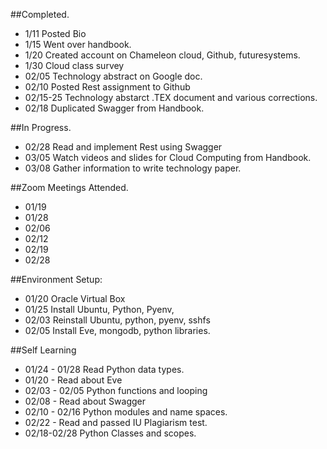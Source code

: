 
##Completed.

* 1/11 Posted Bio
* 1/15 Went over handbook.
* 1/20 Created account on Chameleon cloud, Github, futuresystems.
* 1/30 Cloud class survey
* 02/05 Technology abstract on Google doc.
* 02/10 Posted Rest assignment to Github
* 02/15-25 Technology abstarct .TEX document and various corrections.
* 02/18 Duplicated Swagger from Handbook.

##In Progress.

* 02/28  Read and implement Rest using Swagger
* 03/05 Watch videos and slides for Cloud Computing from Handbook.
* 03/08 Gather information to write technology paper.

##Zoom Meetings Attended.

* 01/19 
* 01/28  
* 02/06  
* 02/12  
* 02/19
* 02/28

##Environment Setup:
* 01/20 Oracle Virtual Box
* 01/25 Install Ubuntu, Python, Pyenv, 
* 02/03 Reinstall Ubuntu, python, pyenv, sshfs
* 02/05 Install Eve, mongodb, python libraries.

##Self Learning
* 01/24 - 01/28 Read Python data types.
* 01/20 - Read about Eve
* 02/03 - 02/05 Python functions and looping
* 02/08 - Read about Swagger
* 02/10 - 02/16 Python modules and name spaces.
* 02/22 - Read and passed IU Plagiarism test.
* 02/18-02/28 Python Classes and scopes.
